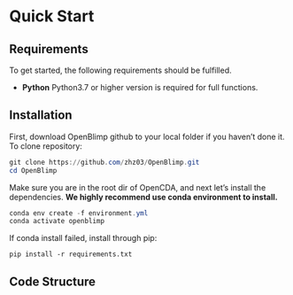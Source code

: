 # Quick Start

## Requirements

To get started, the following requirements should be fulfilled.

- **Python** Python3.7 or higher version is required for full functions.

## Installation 

First, download OpenBlimp github to your local folder if you haven’t done it. To clone repository:

```powershell
git clone https://github.com/zhz03/OpenBlimp.git
cd OpenBlimp
```

Make sure you are in the root dir of OpenCDA, and next let’s install the dependencies. **We highly recommend use conda environment to install.**

```powershell
conda env create -f environment.yml
conda activate openblimp
```

If conda install failed, install through pip:

```
pip install -r requirements.txt
```

## Code Structure

```

```

